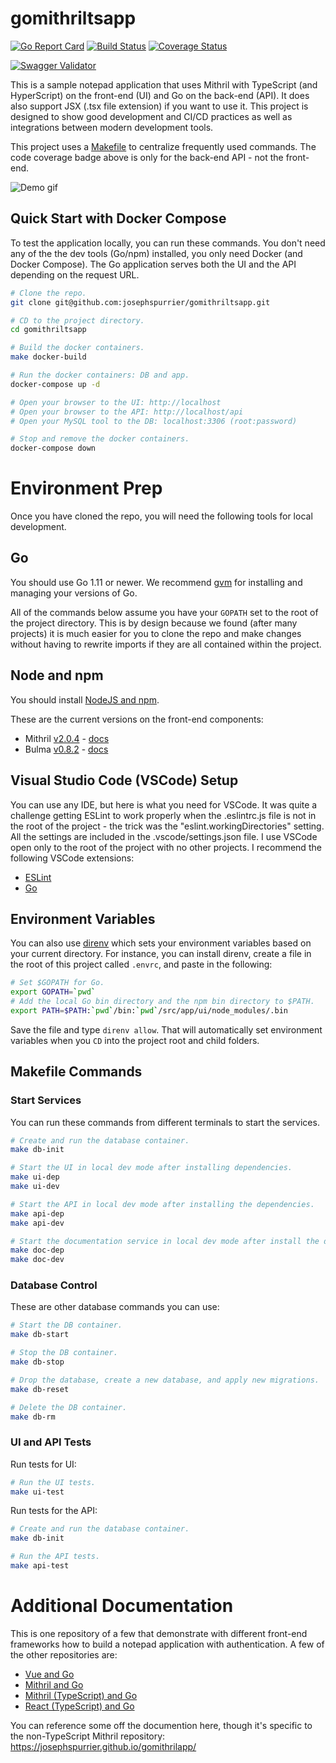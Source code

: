 # gomithriltsapp

[![Go Report Card](https://goreportcard.com/badge/github.com/josephspurrier/gomithriltsapp)](https://goreportcard.com/report/github.com/josephspurrier/gomithriltsapp)
[![Build Status](https://travis-ci.org/josephspurrier/gomithriltsapp.svg)](https://travis-ci.org/josephspurrier/gomithriltsapp)
[![Coverage Status](https://coveralls.io/repos/github/josephspurrier/gomithriltsapp/badge.svg?branch=master&timestamp=20200313-01)](https://coveralls.io/github/josephspurrier/gomithriltsapp?branch=master)

[![Swagger Validator](https://online.swagger.io/validator?url=https://raw.githubusercontent.com/josephspurrier/gomithriltsapp/master/src/app/ui/static/swagger.json)](https://petstore.swagger.io/?url=https://raw.githubusercontent.com/josephspurrier/gomithriltsapp/master/src/app/ui/static/swagger.json)

This is a sample notepad application that uses Mithril with TypeScript (and HyperScript) on the front-end (UI) and Go on the back-end (API). It does also support JSX (.tsx file extension) if you want to use it. This project is designed to show good development and CI/CD practices as well as integrations between modern development tools.

This project uses a [Makefile](Makefile) to centralize frequently used commands. The code coverage badge above is only for the back-end API - not the front-end.

![Demo gif](https://user-images.githubusercontent.com/2394539/76177148-ac753e00-6189-11ea-963b-bff38b29e8ed.gif)

## Quick Start with Docker Compose

To test the application locally, you can run these commands. You don't need any of the the dev tools (Go/npm) installed, you only need Docker (and Docker Compose). The Go application serves both the UI and the API depending on the request URL.

```bash
# Clone the repo.
git clone git@github.com:josephspurrier/gomithriltsapp.git

# CD to the project directory.
cd gomithriltsapp

# Build the docker containers.
make docker-build

# Run the docker containers: DB and app.
docker-compose up -d

# Open your browser to the UI: http://localhost
# Open your browser to the API: http://localhost/api
# Open your MySQL tool to the DB: localhost:3306 (root:password)

# Stop and remove the docker containers.
docker-compose down
```

# Environment Prep

Once you have cloned the repo, you will need the following tools for local development.

## Go

You should use Go 1.11 or newer. We recommend [gvm](https://github.com/moovweb/gvm) for installing and managing your versions of Go.

All of the commands below assume you have your `GOPATH` set to the root of the project directory. This is by design because we found (after many projects) it is much easier for you to clone the repo and make changes without having to rewrite imports if they are all contained within the project.

## Node and npm

You should install [NodeJS and npm](https://nodejs.org/).

These are the current versions on the front-end components:

- Mithril [v2.0.4](https://github.com/MithrilJS/mithril.js/releases/tag/v2.0.4) - [docs](https://mithril.js.org/)
- Bulma [v0.8.2](https://www.npmjs.com/package/bulma/v/0.8.2) - [docs](https://bulma.io/documentation/)

## Visual Studio Code (VSCode) Setup

You can use any IDE, but here is what you need for VSCode. It was quite a challenge getting ESLint to work properly when the .eslintrc.js file is not in the root of the project - the trick was the "eslint.workingDirectories" setting. All the settings are included in the .vscode/settings.json file. I use VSCode open only to the root of the project with no other projects. I recommend the following VSCode extensions:

- [ESLint](https://marketplace.visualstudio.com/items?itemName=dbaeumer.vscode-eslint)
- [Go](https://marketplace.visualstudio.com/items?itemName=ms-vscode.Go)

## Environment Variables

You can also use [direnv](https://direnv.net/) which sets your environment variables based on your current directory. For instance, you can install direnv, create a file in the root of this project called `.envrc`, and paste in the following:

```bash
# Set $GOPATH for Go.
export GOPATH=`pwd`
# Add the local Go bin directory and the npm bin directory to $PATH.
export PATH=$PATH:`pwd`/bin:`pwd`/src/app/ui/node_modules/.bin
```

Save the file and type `direnv allow`. That will automatically set environment variables when you `CD` into the project root and child folders.

## Makefile Commands

### Start Services

You can run these commands from different terminals to start the services.

```bash
# Create and run the database container.
make db-init

# Start the UI in local dev mode after installing dependencies.
make ui-dep
make ui-dev

# Start the API in local dev mode after installing the dependencies.
make api-dep
make api-dev

# Start the documentation service in local dev mode after install the dependencies.
make doc-dep
make doc-dev
```

### Database Control

These are other database commands you can use:

```bash
# Start the DB container.
make db-start

# Stop the DB container.
make db-stop

# Drop the database, create a new database, and apply new migrations.
make db-reset

# Delete the DB container.
make db-rm
```

### UI and API Tests

Run tests for UI:

```bash
# Run the UI tests.
make ui-test
```

Run tests for the API:

```bash
# Create and run the database container.
make db-init

# Run the API tests.
make api-test
```

# Additional Documentation

This is one repository of a few that demonstrate with different front-end frameworks how to build a notepad application with authentication. A few of the other repositories are:

- [Vue and Go](https://github.com/josephspurrier/govueapp)
- [Mithril and Go](https://github.com/josephspurrier/gomithrilapp)
- [Mithril (TypeScript) and Go](https://github.com/josephspurrier/gomithriltsapp)
- [React (TypeScript) and Go](https://github.com/josephspurrier/goreactapp)

You can reference some off the documention here, though it's specific to the non-TypeScript Mithril repository:
https://josephspurrier.github.io/gomithrilapp/